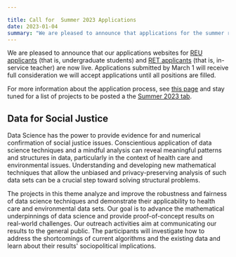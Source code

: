 ```yaml
---

title: Call for  Summer 2023 Applications
date: 2023-01-04
summary: "We are pleased to announce that applications for the summer research experience 2023 can now be submitted through mathprograms. Applications submitted by March 1 will receive full consideration we will accept applications until all positions are filled. Our theme this year is 'Data for Social Justice' and a list of projects will be posted in February."
---
```


We are pleased to announce that our applications websites for [REU applicants](https://www.mathprograms.org/db/programs/1407) (that is, undergraduate students) and [RET applicants](https://www.mathprograms.org/db/programs/1408) (that is, in-service teacher)  are now live. Applications submitted by March 1 will receive full consideration we will accept applications until all positions are filled. 



For more information about the application process, see [this page](../../apply/) and stay tuned for a list of projects to be posted a the [Summer 2023 tab](../../summer2023).


## Data for Social Justice

Data Science has the power to provide evidence for and numerical confirmation of social justice issues. Conscientious application of data science techniques and a mindful analysis can reveal meaningful patterns and structures in data, particularly in the context of health care and environmental issues. Understanding and developing new mathematical techniques that allow the unbiased and privacy-preserving analysis of such data sets can be a crucial step toward solving structural problems.

The projects in this theme analyze and improve the robustness and fairness of data science techniques and demonstrate their applicability to health care and environmental data sets. Our goal is to advance the mathematical underpinnings of data science and provide proof-of-concept results on real-world challenges. Our outreach activities aim at communicating our results to the general public. The participants will investigate how to address the shortcomings of current algorithms and the existing data and learn about their results' sociopolitical implications.


